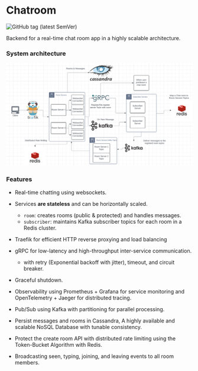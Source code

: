 # Chatroom
![GitHub tag (latest SemVer)](https://img.shields.io/github/v/tag/omran95/chatroom?label=Version&sort=semver)

Backend for a real-time chat room app in a highly scalable architecture. 


### System architecture

<img width="1028" alt="image" src="https://raw.githubusercontent.com/omran95/chatroom/main/architecture.png">


### Features
- Real-time chatting using websockets.
- Services **are stateless** and can be horizontally scaled.
  - `room`: creates rooms (public & protected) and handles messages.
  - `subscriber`: maintains Kafka subscriber topics for each room in a Redis cluster.

- Traefik for efficient HTTP reverse proxying and load balancing
- gRPC for low-latency and high-throughput inter-service communication.
  - with retry (Exponential backoff with jitter), timeout, and circuit breaker.
- Graceful shutdown.
- Observability using Prometheus + Grafana for service monitoring and OpenTelemetry + Jaeger for distributed tracing.
- Pub/Sub using Kafka with partitioning for parallel processing.
- Persist messages and rooms in Cassandra, A highly available and scalable NoSQL Database with tunable consistency.
- Protect the create room API with distributed rate limiting using the Token-Bucket Algorithm with Redis.
- Broadcasting seen, typing, joining, and leaving events to all room members.
